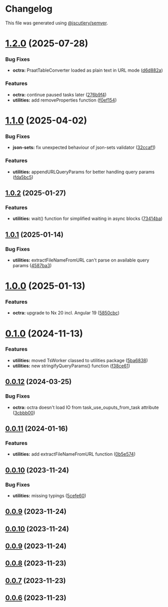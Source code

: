 # Changelog

This file was generated using [@jscutlery/semver](https://github.com/jscutlery/semver).

# [1.2.0](https://github.com/IPS-LMU/octra/compare/utilities-1.1.0...utilities-1.2.0) (2025-07-28)


### Bug Fixes

* **octra:** PraatTableConverter loaded as plain text in URL mode ([d6d882a](https://github.com/IPS-LMU/octra/commit/d6d882a3fb49db6fca44c050c779d64a41a3978f))


### Features

* **octra:** continue paused tasks later ([276b9f4](https://github.com/IPS-LMU/octra/commit/276b9f46620983cf5e26e7431fb9a1d7cd560b1f))
* **utilities:** add removeProperties function ([f0ef154](https://github.com/IPS-LMU/octra/commit/f0ef1545dd6e1450a4e1bb6d48f0827ea293d76e))



# [1.1.0](https://github.com/IPS-LMU/octra/compare/utilities-1.0.2...utilities-1.1.0) (2025-04-02)


### Bug Fixes

* **json-sets:** fix unexpected behaviour of json-sets validator ([32ccaf1](https://github.com/IPS-LMU/octra/commit/32ccaf1d06ca83e2ea3cde6a9565aed75938cfb4))


### Features

* **utilities:** appendURLQueryParams for better handling query params ([fda5bc5](https://github.com/IPS-LMU/octra/commit/fda5bc5db92117729cd81579a452c53f10b3389a))



## [1.0.2](https://github.com/IPS-LMU/octra/compare/utilities-1.0.1...utilities-1.0.2) (2025-01-27)

### Features

- **utilities:** wait() function for simplified waiting in async blocks ([73414ba](https://github.com/IPS-LMU/octra/commit/73414ba7127febc67c03be22349129872d48e56f))

## [1.0.1](https://github.com/IPS-LMU/octra/compare/utilities-1.0.0...utilities-1.0.1) (2025-01-14)

### Bug Fixes

- **utilities:** extractFileNameFromURL can't parse on available query params ([4587ba3](https://github.com/IPS-LMU/octra/commit/4587ba36092b7d7f2aeddfac3cb438a1d335ed22))

# [1.0.0](https://github.com/IPS-LMU/octra/compare/utilities-0.1.0...utilities-1.0.0) (2025-01-13)

### Features

- **octra:** upgrade to Nx 20 incl. Angular 19 ([5850cbc](https://github.com/IPS-LMU/octra/commit/5850cbcb71a6664ca53e9a038443e913390910c3))

# [0.1.0](https://github.com/IPS-LMU/octra/compare/utilities-0.0.12...utilities-0.1.0) (2024-11-13)

### Features

- **utilities:** moved TsWorker classed to utilities package ([5ba6838](https://github.com/IPS-LMU/octra/commit/5ba68383aafa88cf9077f83e09cfdeff541fa66a))
- **utilities:** new stringifyQueryParams() function ([f38ce61](https://github.com/IPS-LMU/octra/commit/f38ce612a7155e1c65ecd5b70706be7bb15f87b6))

## [0.0.12](https://github.com/IPS-LMU/octra/compare/utilities-0.0.11...utilities-0.0.12) (2024-03-25)

### Bug Fixes

- **octra:** octra doesn't load IO from task_use_ouputs_from_task attribute ([3cbbb00](https://github.com/IPS-LMU/octra/commit/3cbbb004fc7c5be0827c48641dc95ea16e72c378))

## [0.0.11](https://github.com/IPS-LMU/octra/compare/utilities-0.0.10...utilities-0.0.11) (2024-01-16)

### Features

- **utilities:** add extractFileNameFromURL function ([0b5e574](https://github.com/IPS-LMU/octra/commit/0b5e5749c8bf861fe3f491d3e41b582d36632b4c))

## [0.0.10](https://github.com/IPS-LMU/octra/compare/utilities-0.0.9...utilities-0.0.10) (2023-11-24)

### Bug Fixes

- **utilities:** missing typings ([5cefe60](https://github.com/IPS-LMU/octra/commit/5cefe60a96bf49b843017212e13879aa8a28ee15))

## [0.0.9](https://github.com/IPS-LMU/octra/compare/utilities-0.0.8...utilities-0.0.9) (2023-11-24)

## [0.0.10](https://github.com/IPS-LMU/octra/compare/utilities-0.0.9...utilities-0.0.10) (2023-11-24)

## [0.0.9](https://github.com/IPS-LMU/octra/compare/utilities-0.0.8...utilities-0.0.9) (2023-11-24)

## [0.0.8](https://github.com/IPS-LMU/octra/compare/utilities-0.0.7...utilities-0.0.8) (2023-11-23)

## [0.0.7](https://github.com/IPS-LMU/octra/compare/utilities-0.0.6...utilities-0.0.7) (2023-11-23)

## [0.0.6](https://github.com/IPS-LMU/octra/compare/utilities-0.0.5...utilities-0.0.6) (2023-11-23)
